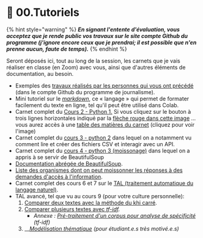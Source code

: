 # 🚸 00.Tutoriels

{% hint style="warning" %}
_**En signant l'entente d'évaluation, vous acceptez que je rende public vos travaux sur le site compte Github du programme (j'ignore encore ceux que je prendrai; il est possible que n'en prenne aucun, faute de temps).**_
{% endhint %}

Seront déposés ici, tout au long de la session, les carnets que je vais réaliser en classe (en Zoom) avec vous, ainsi que d'autres éléments de documentation, au besoin.

* Exemples des [travaux réalisés par les personnes qui vous ont précédé](https://github.com/Journalisme-UQAM/) (dans le compte Github du programme de journalisme).
* Mini tutoriel sur le [_markdown_](https://colab.research.google.com/drive/1nQf6fBVpfhkJxOMGJw\_9G1lwwZBxdczU?usp=sharing), ce « langage » qui permet de formater facilement du texte en ligne, tel qu'il peut être utilisé dans Colab.
* Carnet complet du [Cours 2 - Python 1.](https://colab.research.google.com/drive/124K1pwdMdcSa\_ppzaq5ZPdmBnCG3\_5bK?usp=sharing) Si vous cliquez sur le bouton à trois lignes horizontales indiqué par la [flèche rouge dans cette image](https://raw.githubusercontent.com/Journalisme-UQAM/edm4466\_h2022/main/.gitbook/assets/sommaire1.png) ... vous aurez accès à une [table des matières du carnet](https://raw.githubusercontent.com/Journalisme-UQAM/edm4466\_h2022/main/.gitbook/assets/sommaire2.png) (cliquez pour voir l'image)
* Carnet complet du [cours 3 - python 2](https://colab.research.google.com/drive/1GkL1ZzjB9nQQK8wX5U-0iuJX-BMeoub8?usp=sharing) dans lequel on a notamment vu comment lire et créer des fichiers CSV et interagir avec un API.
* Carnet complet du [cours 4 - python 3 (moissonage)](https://colab.research.google.com/drive/1-GaZXtBoSMWYx5KbSTY6lzHXqvmqX\_02?usp=sharing) dans lequel on a appris à se servir de BeautifulSoup
* [Documentation abrégée de BeautifulSoup](https://bit.ly/jhroybs4).
* [Liste des organismes dont on peut moissonner les réponses à des demandes d'accès à l'information](https://docs.google.com/spreadsheets/d/1PBpANpOYfAVprwtvFD8JeMNA8wEP1t9HRlZLa4i\_yQo/edit?usp=sharing).
* Carnet complet des cours 6 et 7 sur le [TAL (traitement automatique du langage naturel)](https://colab.research.google.com/drive/1GdLH8QwkU0fI-aK2xyufS0Sh9H3aokcM?usp=sharing).
* TAL avancé, tel que vu au cours 9 (pour votre culture personnelle):
  1. &#x20;[Comparer deux textes avec la méthode du khi carré](https://colab.research.google.com/drive/19YRS2nnKAQbIyahm9fg5vhb36WuFzsAi?usp=sharing).
  2. [Comparer plusieurs textes avec _tf-idf_](https://colab.research.google.com/drive/1sJ8WKONKid1YjYj9px768KQYOAVejsrN?usp=sharing)_._
     * _Annexe :_ [_Pré-traitement d'un corpus pour analyse de spécificité_](https://colab.research.google.com/drive/1d6rsIzmUJ8pYHK6DBiP2LCAqQ8TRc8V4?usp=sharing) _(tf-idf)_
  3. __[_Modélisation thématique_](https://colab.research.google.com/drive/1py1qplYqAfn7pmSeB4epr93Acxxqo6dG?usp=sharing) _(pour étudiant.e.s très motivé.e.s)_
